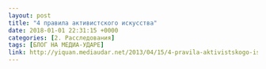 ```yaml
---
layout: post
title: "4 правила активистского искусства"
date: 2018-01-01 22:31:15 +0000
categories: [2. Расследования]
tags: [БЛОГ НА МЕДИА-УДАРЕ]
link: http://yiquan.mediaudar.net/2013/04/15/4-pravila-aktivistskogo-iskusstva/
---
```

